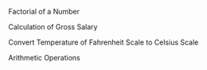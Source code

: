 Factorial of a Number

Calculation of Gross Salary

Convert Temperature of Fahrenheit Scale to Celsius Scale

Arithmetic Operations
